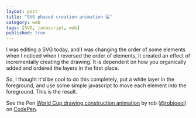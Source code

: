 ```yaml
---
layout: post
title: "SVG phased creation animation 💻"
category: web
tags: [SVG, javascript, web]
published: true
---
```

I was editing a SVG today, and I was changing the order of some elements when I noticed when I reversed the order of elements, it created an effect of incrementally creating the drawing. It is dependent on how you organically added and ordered the layers in the first place.

So, I thought it'd be cool to do this completely, put a white layer in the foreground, and use some simple javascript to move each element into the foreground. This is the result.

<p data-height="397" data-theme-id="dark" data-slug-hash="XYBbre" data-default-tab="result" data-user="robjoeol" data-embed-version="2" data-pen-title="World Cup drawing construction animation" class="codepen">See the Pen <a href="https://codepen.io/robjoeol/pen/XYBbre/">World Cup drawing construction animation</a> by rob (<a href="https://codepen.io/robjoeol">@robjoeol</a>) on <a href="https://codepen.io">CodePen</a>.</p>
<script async src="https://static.codepen.io/assets/embed/ei.js"></script>
